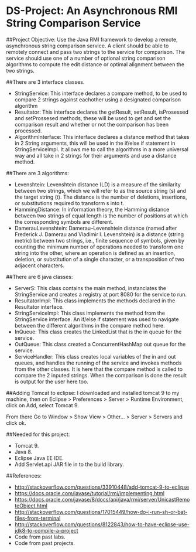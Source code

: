 # DS-Project: An Asynchronous RMI String Comparison Service

##Project Objective:
Use the Java RMI framework to develop a remote, asynchronous string comparison service. A client should be able to remotely connect and pass two strings to the service for comparison. The service should use one of a number of optional string comparison algorithms to compute the edit distance or optimal alignment between the two strings.

##There are 3 interface classes.
- StringService:  This interface declares a compare method, to be used to compare 2 strings against eachother using a designated comparison algorithm
- Resultator:  This interface declares the getResult, setResult, isProsessed and setProssesed methods, these will be used to get and set the comparison result and whether or not the comparison has been processed.
- AlgorithmInterface:  This interface declares a distance method that takes in 2 String arguments, this will be used in the if/else if statement in StringServiceImpl. It allows me to call the algorithms in a more universal way and all take in 2 strings for their arguments and use a distance method.
    
##There are 3 algorithms:
- Levenshtein: Levenshtein distance (LD) is a measure of the similarity between two strings, which we will refer to as the source string (s) and the target string (t). The distance is the number of deletions, insertions, or substitutions required to transform s into t.
- HammingDistance: In information theory, the Hamming distance between two strings of equal length is the number of positions at which the corresponding symbols are different.
- DamerauLevenshtein: Damerau–Levenshtein distance (named after Frederick J. Damerau and Vladimir I. Levenshtein) is a distance (string metric) between two strings, i.e., finite sequence of symbols, given by counting the minimum number of operations needed to transform one string into the other, where an operation is defined as an insertion, deletion, or substitution of a single character, or a transposition of two adjacent characters.
    
##There are 6 java classes:
- ServerS: This class contains the main method, instanciates the StringService and creates a registry at port 8080 for the service to run.
- ResultatorImpl: This class implements the methods declared in the Resultator interface.
- StringServiceImpl: This class implements the method from the StringService interface. An if/else if statement was used to navigate between the different algorithms in the compare method here.
- InQueue: This class creates the LinkedList that is the in queue for the service.
- OutQueue: This class created a ConcurrentHashMap out queue for the service.
- ServiceHandler: This class creates local variables of the in and out queues, and handles the running of the service and invokes methods from the other classes. It is here that the compare method is called to compare the 2 inputed strings. When the comparison is done the result is output for the user here too.
    
##Adding Tomcat to eclipse:
I downloaded and installed tomcat 9 to my machine, then on Eclipse > Preferences > Server > Runtime Environment, click on Add, select Tomcat 9.

From there Go to Window > Show View > Other... > Server > Servers and click ok.
    
##Needed for this project:
- Tomcat 9.
- Java 8.
- Eclipse Java EE IDE.
- Add Servlet.api JAR file in to the build library.

##References:
- http://stackoverflow.com/questions/33910448/add-tomcat-9-to-eclipse
- https://docs.oracle.com/javase/tutorial/rmi/implementing.html
- https://docs.oracle.com/javase/8/docs/api/java/rmi/server/UnicastRemoteObject.html
- http://stackoverflow.com/questions/17015449/how-do-i-run-sh-or-bat-files-from-terminal
- http://stackoverflow.com/questions/8122843/how-to-have-eclipse-use-jdk8-to-compile-a-project
- Code from past labs.
- Code from past projects.

